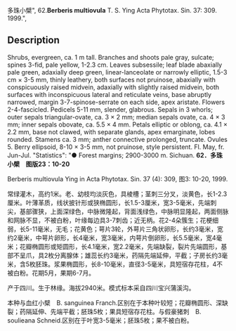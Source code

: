 多珠小檗",
62.**Berberis multiovula** T. S. Ying Acta Phytotax. Sin. 37: 309. 1999.",

## Description
Shrubs, evergreen, ca. 1 m tall. Branches and shoots pale gray, sulcate; spines 3-fid, pale yellow, 1-2.3 cm. Leaves subsessile; leaf blade abaxially pale green, adaxially deep green, linear-lanceolate or narrowly elliptic, 1.5-3 cm × 3-5 mm, thinly leathery, both surfaces not pruinose, abaxially with conspicuously raised midvein, adaxially with slightly raised midvein, both surfaces with inconspicuous lateral and reticulate veins, base abruptly narrowed, margin 3-7-spinose-serrate on each side, apex aristate. Flowers 2-4-fascicled. Pedicels 5-11 mm, slender, glabrous. Sepals in 3 whorls; outer sepals triangular-ovate, ca. 3 × 2 mm; median sepals ovate, ca. 4 × 3 mm; inner sepals obovate, ca. 5.5 × 4 mm. Petals elliptic or oblong, ca. 4.1 × 2.2 mm, base not clawed, with separate glands, apex emarginate, lobes rounded. Stamens ca. 3 mm; anther connective prolonged, truncate. Ovules 5. Berry ellipsoid, 8-10 × 3-5 mm, not pruinose, style persistent. Fl. May, fr. Jun-Jul.
  "Statistics": "● Forest margins; 2900-3000 m. Sichuan.
**62．多珠小檗　图版23：10-20**

Berberis multiovula Ying in Acta Phytotax. Sin. 37 (4): 309, 图3: 10-20, 1999.

常绿灌木，高约1米。老、幼枝均淡灰色，具棱槽；茎刺三分叉，淡黄色，长1-2.3厘米。叶薄革质，线状披针形或狭椭圆形，长1.5-3厘米，宽3-5毫米，先端刺尖，基部骤狭，上面深绿色，中脉微隆起，背面浅绿色，中脉明显隆起，两面侧脉和网脉不显，不被白粉，叶缘每边具3-7刺齿；近无柄。花2-4朵簇生；花梗细弱，长5-11毫米，无毛；花黄色；萼片3轮，外萼片三角状卵形，长约3毫米，宽约2毫米，中萼片卵形，长4毫米，宽3毫米，内萼片倒卵形，长5.5毫米，宽4毫米；花瓣椭圆形或矩圆形，长4.1毫米，宽2.2毫米，先端缺裂，裂片先端圆形，基部不呈爪，具2枚分离腺体；雄蕊长约3毫米，药隔先端延伸，平截；子房长约3毫米，含5枚胚珠。浆果椭圆形，长8-10毫米，直径3-5毫米，具短宿存花柱，4不被白粉。花期5月，果期6-7月。

产于四川。生于林缘。海拔2940米。模式标本采自四川宝兴蒲溪沟。

本种与血红小檗　B. sanguinea Franch.区别在于本种叶较短；花瓣椭圆形、深缺裂；药隔延伸、先端平截；胚珠5枚；果具短宿存花柱。与假豪猪刺　B. soulieana Schneid.区别在于叶宽3-5毫米；胚珠5枚；果不被白粉。
